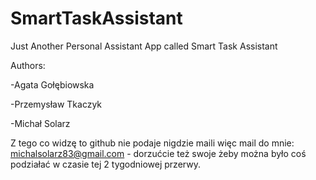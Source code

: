 # SmartTaskAssistant
Just Another Personal Assistant App called Smart Task Assistant

Authors:

  -Agata Gołębiowska
  
  -Przemysław Tkaczyk
  
  -Michał Solarz

Z tego co widzę to github nie podaje nigdzie maili więc mail do mnie: michalsolarz83@gmail.com - dorzućcie też swoje żeby można było coś podziałać w czasie tej 2 tygodniowej przerwy.
